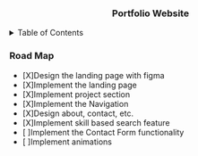 <h3 align="center">Portfolio Website</h3>

<details>
  <summary>Table of Contents</summary>
  <ol>
    <li>
      <a href="#road-map">Road Map</a>
    </li>
  </ol>
</details>

### Road Map
* [X]Design the landing page with figma
* [X]Implement the landing page
* [X]Implement project section
* [X]Implement the Navigation
* [X]Design about, contact, etc.
* [X]Implement skill based search feature
* [ ]Implement the Contact Form functionality
* [ ]Implement animations
